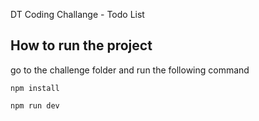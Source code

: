 DT Coding Challange - Todo List

## How to run the project
go to the challenge folder and run the following command
```
npm install
```
```
npm run dev
```